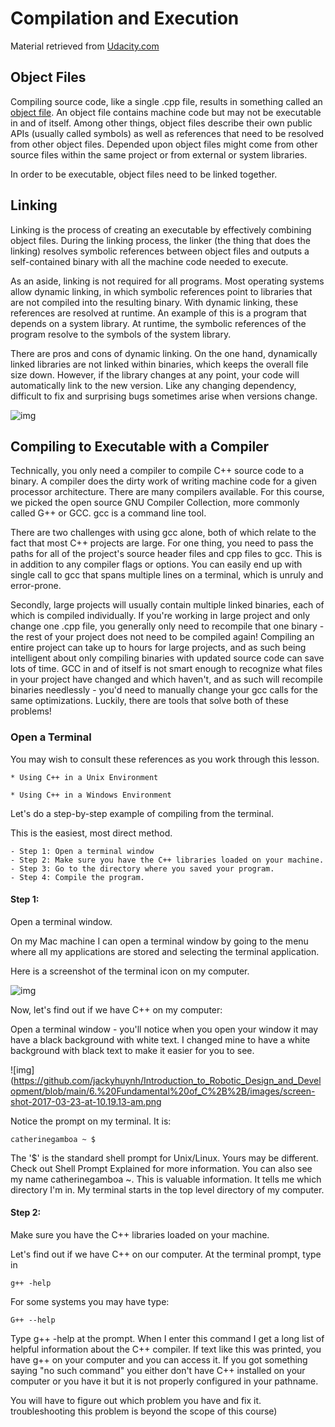 # Compilation and Execution

Material retrieved from [Udacity.com](https://classroom.udacity.com/courses/ud210/lessons/1343a461-102f-41e1-b505-bf9ec62f427b/concepts/b1e0db7a-619e-4f23-a30d-b505d84ae3bc)

## Object Files
Compiling source code, like a single .cpp file, results in something called an [object file](https://en.wikipedia.org/wiki/Object_file). An object file contains machine code but may not be executable in and of itself. Among other things, object files describe their own public APIs (usually called symbols) as well as references that need to be resolved from other object files. Depended upon object files might come from other source files within the same project or from external or system libraries.

In order to be executable, object files need to be linked together.

## Linking
Linking is the process of creating an executable by effectively combining object files. During the linking process, the linker (the thing that does the linking) resolves symbolic references between object files and outputs a self-contained binary with all the machine code needed to execute.

As an aside, linking is not required for all programs. Most operating systems allow dynamic linking, in which symbolic references point to libraries that are not compiled into the resulting binary. With dynamic linking, these references are resolved at runtime. An example of this is a program that depends on a system library. At runtime, the symbolic references of the program resolve to the symbols of the system library.

There are pros and cons of dynamic linking. On the one hand, dynamically linked libraries are not linked within binaries, which keeps the overall file size down. However, if the library changes at any point, your code will automatically link to the new version. Like any changing dependency, difficult to fix and surprising bugs sometimes arise when versions change.

![img](https://github.com/jackyhuynh/Introduction_to_Robotic_Design_and_Development/blob/main/6.%20Fundamental%20of_C%2B%2B/images/Linking.PNG)

## Compiling to Executable with a Compiler
Technically, you only need a compiler to compile C++ source code to a binary. A compiler does the dirty work of writing machine code for a given processor architecture. There are many compilers available. For this course, we picked the open source GNU Compiler Collection, more commonly called G++ or GCC. gcc is a command line tool.

There are two challenges with using gcc alone, both of which relate to the fact that most C++ projects are large. For one thing, you need to pass the paths for all of the project's source header files and cpp files to gcc. This is in addition to any compiler flags or options. You can easily end up with single call to gcc that spans multiple lines on a terminal, which is unruly and error-prone.

Secondly, large projects will usually contain multiple linked binaries, each of which is compiled individually. If you're working in large project and only change one .cpp file, you generally only need to recompile that one binary - the rest of your project does not need to be compiled again! Compiling an entire project can take up to hours for large projects, and as such being intelligent about only compiling binaries with updated source code can save lots of time. GCC in and of itself is not smart enough to recognize what files in your project have changed and which haven't, and as such will recompile binaries needlessly - you'd need to manually change your gcc calls for the same optimizations. Luckily, there are tools that solve both of these problems!

### Open a Terminal
You may wish to consult these references as you work through this lesson.

    * Using C++ in a Unix Environment

    * Using C++ in a Windows Environment
Let's do a step-by-step example of compiling from the terminal.

This is the easiest, most direct method.

    - Step 1: Open a terminal window
    - Step 2: Make sure you have the C++ libraries loaded on your machine.
    - Step 3: Go to the directory where you saved your program.
    - Step 4: Compile the program.

#### Step 1:

Open a terminal window.

On my Mac machine I can open a terminal window by going to the menu where all my applications are stored and selecting the terminal application.

Here is a screenshot of the terminal icon on my computer.

![img](https://github.com/jackyhuynh/Introduction_to_Robotic_Design_and_Development/blob/main/6.%20Fundamental%20of_C%2B%2B/images/screen-shot-2017-03-23-at-10.05.02-am.png)

Now, let's find out if we have C++ on my computer:

Open a terminal window - you'll notice when you open your window it may have a black background with white text. I changed mine to have a white background with black text to make it easier for you to see.

![img](https://github.com/jackyhuynh/Introduction_to_Robotic_Design_and_Development/blob/main/6.%20Fundamental%20of_C%2B%2B/images/screen-shot-2017-03-23-at-10.19.13-am.png

Notice the prompt on my terminal.
It is:

    catherinegamboa ~ $

The '$' is the standard shell prompt for Unix/Linux. Yours may be different.
Check out Shell Prompt Explained for more information.
You can also see my name catherinegamboa ~. This is valuable information. It tells me which directory I'm in. My terminal starts in the top level directory of my computer.

#### Step 2:
Make sure you have the C++ libraries loaded on your machine.

Let's find out if we have C++ on our computer.
At the terminal prompt, type in
```
g++ -help
```
For some systems you may have type:
```
G++ --help
```
Type g++ -help at the prompt. When I enter this command I get a long list of helpful information about the C++ compiler. If text like this was printed, you have g++ on your computer and you can access it. If you got something saying "no such command" you either don't have C++ installed on your computer or you have it but it is not properly configured in your pathname.

You will have to figure out which problem you have and fix it. troubleshooting this problem is beyond the scope of this course)